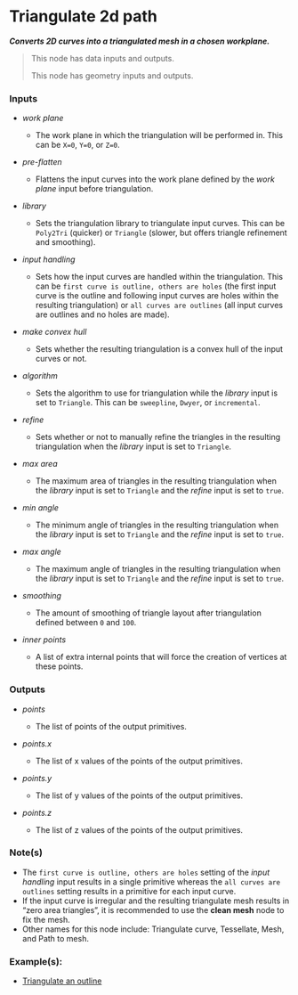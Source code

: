 # Triangulate 2d path

**_Converts 2D curves into a triangulated mesh in a chosen workplane._**

> This node has data inputs and outputs.
>
> This node has geometry inputs and outputs.


### Inputs

* _work plane_

  * The work plane in which the triangulation will be performed in. This can be `X=0`, `Y=0`, or `Z=0`.

* _pre-flatten_

  * Flattens the input curves into the work plane defined by the _work plane_ input before triangulation.

* _library_

  * Sets the triangulation library to triangulate input curves. This can be `Poly2Tri` (quicker) or `Triangle` (slower, but offers triangle refinement and smoothing).

* _input handling_

  * Sets how the input curves are handled within the triangulation. This can be `first curve is outline, others are holes` (the first input curve is the outline and following input curves are holes within the resulting triangulation) or `all curves are outlines` (all input curves are outlines and no holes are made).

* _make convex hull_

  * Sets whether the resulting triangulation is a convex hull of the input curves or not.

* _algorithm_

  * Sets the algorithm to use for triangulation while the _library_ input is set to `Triangle`. This can be `sweepline`, `Dwyer`, or `incremental`.

* _refine_

  * Sets whether or not to manually refine the triangles in the resulting triangulation when the _library_ input is set to `Triangle`.

* _max area_

  * The maximum area of triangles in the resulting triangulation when the _library_ input is set to `Triangle` and the _refine_ input is set to `true`.

* _min angle_

  * The minimum angle of triangles in the resulting triangulation when the _library_ input is set to `Triangle` and the _refine_ input is set to `true`.

* _max angle_

  * The maximum angle of triangles in the resulting triangulation when the _library_ input is set to `Triangle` and the _refine_ input is set to `true`.

* _smoothing_

  * The amount of smoothing of triangle layout after triangulation defined between `0` and `100`.

* _inner points_

  * A list of extra internal points that will force the creation of vertices at these points.


### Outputs

* _points_

  * The list of points of the output primitives.

* _points.x_

  * The list of x values of the points of the output primitives.

* _points.y_

  * The list of y values of the points of the output primitives.

* _points.z_

  * The list of z values of the points of the output primitives.


### Note(s)



* The `first curve is outline, others are holes` setting of the _input handling_ input results in a single primitive whereas the `all curves are outlines` setting results in a primitive for each input curve.
* If the input curve is irregular and the resulting triangulate mesh results in “zero area triangles”, it is recommended to use the **clean mesh** node to fix the mesh.
* Other names for this node include: Triangulate curve, Tessellate, Mesh, and Path to mesh.


### Example(s):



* <a href="https://kind-dune-0f6b12f1e.1.azurestaticapps.net/?assetURI=whp:c9ec5808-aa2a-452c-9938-96b9b590aade&version=latest" target="_blank">Triangulate an outline</a>
